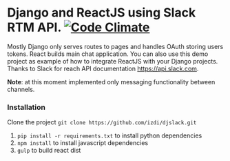 # Django and ReactJS using Slack RTM API. [![Code Climate](https://codeclimate.com/repos/561a5123e30ba0557a003990/badges/8448e4f0ef0aa3ee1d70/gpa.svg)](https://codeclimate.com/repos/561a5123e30ba0557a003990/feed)

Mostly Django only serves routes to pages and handles OAuth storing users tokens.
React builds main chat application. You can also use this demo project as example of how to integrate ReactJS with your Django projects.
Thanks to Slack for reach API documentation https://api.slack.com.

**Note**: at this moment implemented only messaging functionality between channels.  

### Installation 

Clone the project `git clone https://github.com/izdi/djslack.git`

1. `pip install -r requirements.txt` to install python dependencies
2. `npm install` to install javascript dependencies
3. `gulp` to build react dist

